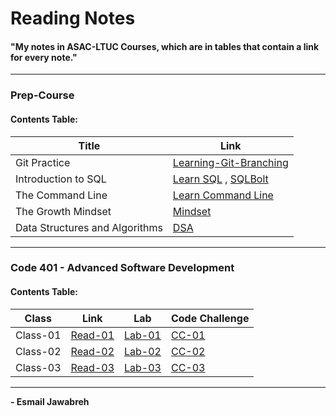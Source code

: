 # Reading Notes
#### "My notes in ASAC-LTUC Courses, which are in tables that contain a link for every note."

---

### Prep-Course
#### Contents Table:

| Title               | Link                                                                                                    |
| ----------------    | ----------------------------------------------------                                                    |
| Git Practice        | [Learning-Git-Branching](https://github.com/Esmail-Jawabreh/Learning-Git-Branching#42-juggling-commits) |
| Introduction to SQL | [Learn SQL](./PrepCourse/Sql.MD) , [SQLBolt](https://github.com/Esmail-Jawabreh/SQL-Bolt)               |
| The Command Line    | [Learn Command Line](./PrepCourse/Terminal.MD)                                                          |
| The Growth Mindset  | [Mindset](./PrepCourse/Mindset.md)                                                                      |
| Data Structures and Algorithms | [DSA](./PrepCourse/DSA.MD)                                                                   |

---

### Code 401 - Advanced Software Development
#### Contents Table:

|   Class                |     Link                                                                                                | Lab                                                     | Code Challenge                                | 
| ----------------       | ----------------------------------------------------                                                    | -----                                                   | -----                                         |
|       Class-01         | [Read-01](./Read%20Classes/Read-Class-01.md) | [Lab-01](https://github.com/Esmail-Jawabreh/snakes-cafe) | [CC-01](https://github.com/Esmail-Jawabreh/data-structures-and-algorithms/tree/main/reverseArray)       |
|       Class-02         | [Read-02](./Read%20Classes/Read-Class-02.md) | [Lab-02](https://github.com/Esmail-Jawabreh/math-series) | [CC-02](https://github.com/Esmail-Jawabreh/data-structures-and-algorithms/tree/main/array-insert-shift) |
|       Class-03         | [Read-03](./Read%20Classes/Read-Class-03.md) | [Lab-03]()                                               | [CC-03]()                                                                                               |

--- 

**- Esmail Jawabreh**
